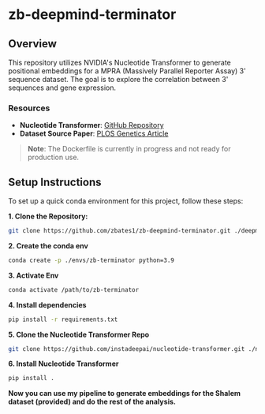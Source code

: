 # zb-deepmind-terminator

## Overview
This repository utilizes NVIDIA's Nucleotide Transformer to generate positional embeddings for a MPRA (Massively Parallel Reporter Assay) 3' sequence dataset. The goal is to explore the correlation between 3' sequences and gene expression.

### Resources
- **Nucleotide Transformer**: [GitHub Repository](https://github.com/instadeepai/nucleotide-transformer/tree/main)
- **Dataset Source Paper**: [PLOS Genetics Article](https://journals.plos.org/plosgenetics/article?id=10.1371/journal.pgen.1005147)

> **Note**: The Dockerfile is currently in progress and not ready for production use.

## Setup Instructions

To set up a quick conda environment for this project, follow these steps:

**1. Clone the Repository:**
```bash
git clone https://github.com/zbates1/zb-deepmind-terminator.git ./deepmind-terminator && cd ./deepmind-terminator
```

**2. Create the conda env**
```bash
conda create -p ./envs/zb-terminator python=3.9
```

**3. Activate Env** 
```bash
conda activate /path/to/zb-terminator
```

**4. Install dependencies** 
```bash
pip install -r requirements.txt
```

**5. Clone the Nucleotide Transformer Repo**
```bash
git clone https://github.com/instadeepai/nucleotide-transformer.git ./nt-terminator && cd ./nt-terminator
```

**6. Install Nucleotide Transformer**
```bash
pip install .
```

**Now you can use my pipeline to generate embeddings for the Shalem dataset (provided) and do the rest of the analysis.** 